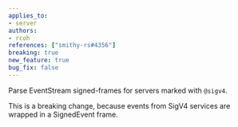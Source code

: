 ```yaml
---
applies_to:
- server
authors:
- rcoh
references: ["smithy-rs#4356"]
breaking: true
new_feature: true
bug_fix: false
---
```

Parse EventStream signed-frames for servers marked with `@sigv4`.

This is a breaking change, because events from SigV4 services are wrapped in a SignedEvent frame.
